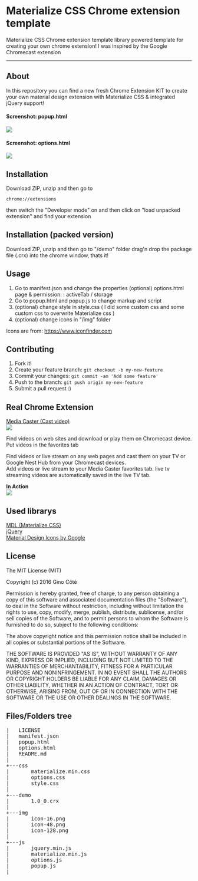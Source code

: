 # Materialize CSS Chrome extension template
Materialize CSS Chrome extension template library powered template for creating your own chrome extension! I was inspired by the Google Chromecast extension

* * *

## About
In this repository you can find a new fresh Chrome Extension KIT to create your own material design extension with Materialize CSS & integrated jQuery support!

#### Screenshot: popup.html
![](https://raw.githubusercontent.com/onigetoc/Materialize-CSS-Chrome-Extension-template/gh-pages/img/screenshot1.png)

#### Screenshot: options.html
![](https://raw.githubusercontent.com/onigetoc/Materialize-CSS-Chrome-Extension-template/gh-pages/img/screenshot2.png)


## Installation
Download ZIP, unzip and then go to <pre><code>chrome://extensions</code></pre> then switch the "Developer mode" on and then click on "load unpacked extension" and find your extension
## Installation (packed version)
Download ZIP, unzip and then go to "/demo" folder drag'n drop the package file (.crx) into the chrome window, thats it!
## Usage
1. Go to manifest.json and change the properties (optional) options.html page & permission: : activeTab / storage
2. Go to popup.html and popup.js to change markup and script
3. (optional) change style in style.css ( I did some custom css and some custom css to overwrite Materialize css )
4. (optional) change icons in "/img" folder  

Icons are from: https://www.iconfinder.com

## Contributing
1. Fork it!
2. Create your feature branch: `git checkout -b my-new-feature`
3. Commit your changes: `git commit -am 'Add some feature'`
4. Push to the branch: `git push origin my-new-feature`
5. Submit a pull request :)

## Real Chrome Extension

[Media Caster (Cast video)](https://chrome.google.com/webstore/detail/media-caster/hcfmokabcclamlmgmnejaooocknicfbb)  
![](https://raw.githubusercontent.com/onigetoc/Materialize-CSS-Chrome-Extension-template/gh-pages/img/media-caster-promo.jpg)

Find videos on web sites and download or play them on Chromecast device.  
Put videos in the favorites tab

Find videos or live stream on any web pages and cast them on your TV or Google Nest Hub from your Chromecast devices.  
Add videos or live stream to your Media Caster favorites tab. live tv streaming videos are automatically saved in the live TV tab. 

**In Action**  
![](https://github.com/onigetoc/Materialize-CSS-Chrome-Extension-template/raw/gh-pages/img/media-caster-screenshot-1.jpg)

## Used librarys
<a href="http://materializecss.com">MDL (Materialize CSS)</a><br>
<a href="http://jquery.com">jQuery</a> <br>
<a href="https://fonts.googleapis.com/icon?family=Material+Icons">Material Design Icons by Google</a>
<br>
## License

The MIT License (MIT)

Copyright (c) 2016 Gino Côté

Permission is hereby granted, free of charge, to any person obtaining a copy
of this software and associated documentation files (the "Software"), to deal
in the Software without restriction, including without limitation the rights
to use, copy, modify, merge, publish, distribute, sublicense, and/or sell
copies of the Software, and to permit persons to whom the Software is
furnished to do so, subject to the following conditions:

The above copyright notice and this permission notice shall be included in all
copies or substantial portions of the Software.

THE SOFTWARE IS PROVIDED "AS IS", WITHOUT WARRANTY OF ANY KIND, EXPRESS OR
IMPLIED, INCLUDING BUT NOT LIMITED TO THE WARRANTIES OF MERCHANTABILITY,
FITNESS FOR A PARTICULAR PURPOSE AND NONINFRINGEMENT. IN NO EVENT SHALL THE
AUTHORS OR COPYRIGHT HOLDERS BE LIABLE FOR ANY CLAIM, DAMAGES OR OTHER
LIABILITY, WHETHER IN AN ACTION OF CONTRACT, TORT OR OTHERWISE, ARISING FROM,
OUT OF OR IN CONNECTION WITH THE SOFTWARE OR THE USE OR OTHER DEALINGS IN THE
SOFTWARE.

## Files/Folders tree
<pre>
|   LICENSE
|   manifest.json
|   popup.html
|   options.html
|   README.md
|
+---css
|       materialize.min.css
|       options.css
|       style.css
|
+---demo
|       1.0_0.crx
|
+---img
|       icon-16.png
|       icon-48.png
|       icon-128.png
|
+---js
|       jquery.min.js
|       materialize.min.js
|       options.js
|       popup.js
|
</pre>
